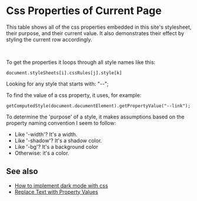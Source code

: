 ﻿# Css Properties of Current Page

This table shows all of the css properties embedded in this site's stylesheet, their purpose, and their current value. It also demonstrates their effect by styling the current row accordingly.

<div id='allstyles'>&nbsp;</div>

<script>

function htmlToElement(html) {
	var template = document.createElement("template");
	html = html.trim(); // Never return a text node of whitespace as the result
	template.innerHTML = html;
	return template.content.firstChild;
}

// could pass in an array of specific stylesheets for optimization
function getAllCssPropertyNames(styleSheets = document.styleSheets){
	 let cssProps = [];
	 // loop each stylesheet
	 for(let i = 0; i < styleSheets.length; i++){
			// loop stylesheet's cssRules
			try{ // try/catch used because 'hasOwnProperty' doesn't work
				 for(let j = 0; j < styleSheets[i].cssRules.length; j++){
						try{
							 // loop stylesheet's cssRules' style (property names)
							 for(let k = 0; k < styleSheets[i].cssRules[j].style.length; k++){
									let name = styleSheets[i].cssRules[j].style[k];
									// test name for css property signature and uniqueness
									if(name.startsWith('--') && cssProps.indexOf(name) == -1){
										 cssProps.push(name);
									}
							 }
						} catch (error) {}
				 }
			} catch (error) {}
	 }
	 return cssProps;
}

function getCssPropertyInfo(properties = []) {
	result = [];
	//if (properties == null) return result;

	for(let v of properties){
		let value = getComputedStyle(document.documentElement).getPropertyValue(v);
		if (v.indexOf('-width') >= 0) {
			purpose = 'width';
			style = `width: var(${v});`;
		} else if (v.indexOf('-shadow') >= 0) {
			purpose = 'shadow';
			style = `box-shadow: 0 0 5px var(${v});`;
		} else if (v.indexOf('-bg') >= 0) {
			purpose = 'background';
			style = `background-color: var(${v}); color:white;`;
		} else {
			purpose = 'color';
			style = `color: var(${v});`;
		}

		result.push({ property: v, purpose: purpose, value: value, style: style});
	}

	return result;
}

function showStyles(targetElementId = "allstyles") {
	let propertyInfo = getCssPropertyInfo(getAllCssPropertyNames());
	let result = '<table><thead><tr><th>property</th><th>purpose</th><th>value</th></tr></thead>\n<tbody>\n';
	for(let p of propertyInfo){
		result += `<tr style='${p.style}'><td>${p.property}</td><td>${p.purpose}</td><td>${p.value}</td></span></tr>\n`;
	}
	result += '</tbody>\n</table>\n';
	var slot = document.getElementById(targetElementId);
	const list = htmlToElement(result);
	slot.appendChild(list);
}

showStyles();
</script>

To get the properties it loops through all style names like this:

	document.styleSheets[i].cssRules[j].style[k]

Looking for any style that starts with: "--";

To find the value of a css property, it uses, for example:

	getComputedStyle(document.documentElement).getPropertyValue("--link");

To determine the 'purpose' of a style, it makes assumptions based on the property naming convention I seem to follow:

- Like '-width'? It's a width.
- Like '-shadow'? It's a shadow color.
- Like '-bg'? It's a background color
- Otherwise: it's a color.

## See also

- [How to implement dark mode with css](dark_mode_css.md)
- [Replace Text with Property Values](replace_text_with_property_values.md)
